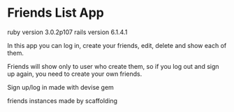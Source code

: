 # Friends List App

ruby version 3.0.2p107
rails version 6.1.4.1

In this app you can log in, create your friends, edit, delete and show each of them.

Friends will show only to user who create them, so if you log out and sign up again, you need to create your own friends. 

Sign up/log in made with devise gem

friends instances made by scaffolding

